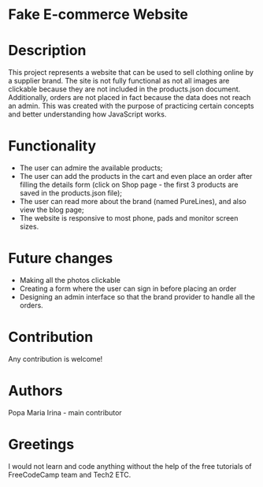 # Fake E-commerce Website
# Description
This project represents a website that can be used to sell clothing online by a supplier brand. The site is not fully functional as not all images are clickable because they are not included in the products.json document. Additionally, orders are not placed in fact because the data does not reach an admin. This was created with the purpose of practicing certain concepts and better understanding how JavaScript works.

# Functionality
- The user can admire the available products;
- The user can add the products in the cart and even place an order after filling the details form (click on Shop page - the first 3 products are saved in the products.json file);
- The user can read more about the brand (named PureLines), and also view the blog page;
- The website is responsive to most phone, pads and monitor screen sizes.

# Future changes
- Making all the photos clickable
- Creating a form where the user can sign in before placing an order
- Designing an admin interface so that the brand provider to handle all the orders.

# Contribution
Any contribution is welcome!

# Authors
Popa Maria Irina - main contributor

# Greetings
I would not learn and code anything without the help of the free tutorials of FreeCodeCamp team and Tech2 ETC. 
